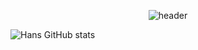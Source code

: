 <div align="center">
  
  ![header](https://capsule-render.vercel.app/api?type=transparent&text=Welcome%20to%20Hans%20GitHub&fontSize=70&fontColor=0e2e53)
</div>

![Hans GitHub stats](https://github-readme-stats.vercel.app/api?username=anuraghazra&show_icons=true&theme=dark)


